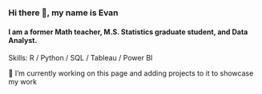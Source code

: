 ### Hi there 👋, my name is Evan
#### I am a former Math teacher, M.S. Statistics graduate student, and Data Analyst. 

Skills: R / Python / SQL / Tableau / Power BI

🔭 I’m currently working on this page and adding projects to it to showcase my work







<!--
**etauzer/etauzer** is a ✨ _special_ ✨ repository because its `README.md` (this file) appears on your GitHub profile.

Here are some ideas to get you started:

- 🔭 I’m currently working on ...
- 🌱 I’m currently learning ...
- 👯 I’m looking to collaborate on ...
- 🤔 I’m looking for help with ...
- 💬 Ask me about ...
- 📫 How to reach me: ...
- 😄 Pronouns: ...
- ⚡ Fun fact: ...
-->
